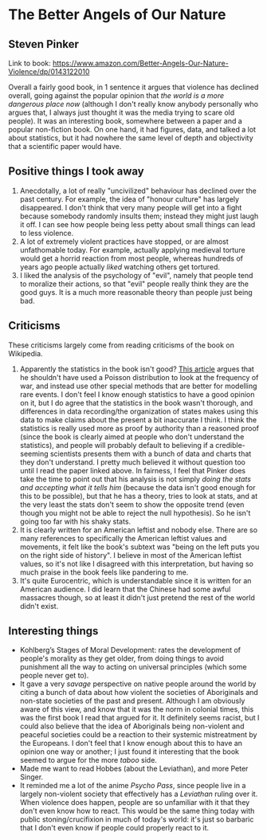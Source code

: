 # The Better Angels of Our Nature
## Steven Pinker

Link to book: https://www.amazon.com/Better-Angels-Our-Nature-Violence/dp/0143122010

Overall a fairly good book, in 1 sentence it argues that violence has declined overall,
going against the popular opinion that _the world is a more dangerous place now_
(although I don't really know anybody personally who argues that,
I always just thought it was the media trying to scare old people).
It was an interesting book, somewhere between a paper and a popular non-fiction book.
On one hand, it had figures, data, and talked a lot about statistics, but it had nowhere the same level of depth and objectivity that a scientific paper would have.

## Positive things I took away
1. Anecdotally, a lot of really "uncivilized" behaviour has declined over the past century.
 For example, the idea of "honour culture" has largely disappeared.
 I don't think that very many people will get into a fight because somebody randomly insults them;
 instead they might just laugh it off.
 I can see how people being less petty about small things can lead to less violence.
2. A lot of extremely violent practices have stopped, or are almost unfathomable today.
 For example, actually applying medieval torture would get a horrid reaction from most people,
 whereas hundreds of years ago people actually *liked* watching others get tortured.
3. I liked the analysis of the psychology of "evil", namely that people tend to moralize their actions,
 so that "evil" people really think they are the good guys.
 It is a much more reasonable theory than people just being bad.

## Criticisms
These criticisms largely come from reading criticisms of the book on Wikipedia.
1. Apparently the statistics in the book isn't good?
 [This article](https://www.fooledbyrandomness.com/pinker.pdf) argues that he shouldn't have used a Poisson distribution to look at the frequency of war,
 and instead use other special methods that are better for modelling rare events.
 I don't feel I know enough statistics to have a good opinion on it,
 but I do agree that the statistics in the book wasn't thorough,
 and differences in data recording/the organization of states makes using this data to make claims about the present a bit inaccurate I think.
 I think the statistics is really used more as proof by authority than a reasoned proof
 (since the book is clearly aimed at people who don't understand the statistics),
 and people will probably default to believing if a credible-seeming scientists presents them with a bunch of data and charts that they don't understand.
 I pretty much believed it without question too until I read the paper linked above.
 In fairness, I feel that Pinker does take the time to point out
 that his analysis is not simply _doing the stats and accepting
 what it tells him_ (because the data isn't good enough for this
 to be possible),
 but that he has a theory, tries to look at stats, and at the very
 least the stats don't seem to show the opposite trend
 (even though you might not be able to reject the null hypothesis).
 So he isn't going too far with his shaky stats.
2. It is clearly written for an American leftist and nobody else.
 There are so many references to specifically the American leftist  values and movements,
 it felt like the book's subtext was "being on the left puts
 you on the right side of history".
 I believe in most of the American leftist values,
 so it's not like I disagreed with this interpretation,
 but having so much praise in the book feels like pandering to me.
3. It's quite Eurocentric, which is understandable since it is written for an American audience.
 I did learn that the Chinese had some awful massacres though,
 so at least it didn't just pretend the rest of the world didn't
 exist.

## Interesting things
- Kohlberg’s Stages of Moral Development: rates the development of
 people's morality as they get older,
 from doing things to avoid punishment all the way to acting
 on universal principles (which some people never get to).
- It gave a very _savage_ perspective on native people around the
 world by citing a bunch of data about how violent the societies
 of Aboriginals and non-state societies of the past and present.
 Although I am obviously aware of this view,
 and know that it was the norm in colonial times,
 this was the first book I read that argued for it.
 It definitely seems racist, but I could also believe
 that the idea of Aboriginals being non-violent and peaceful
 societies could be a reaction to their systemic mistreatment
 by the Europeans.
 I don't feel that I know enough about this to have an opinion
 one way or another; I just found it interesting that the book
 seemed to argue for the more _taboo_ side.
- Made me want to read Hobbes (about the Leviathan), and more Peter Singer.
- It reminded me a lot of the anime _Psycho Pass_,
 since people live in a largely non-violent society that effectively
 has a _Leviathan_ ruling over it.
 When violence does happen, people are so unfamiliar with it that
 they don't even know how to react.
 This would be the same thing today with public stoning/crucifixion
 in much of today's world:
 it's just so barbaric that I don't even know if people could
 properly react to it.
